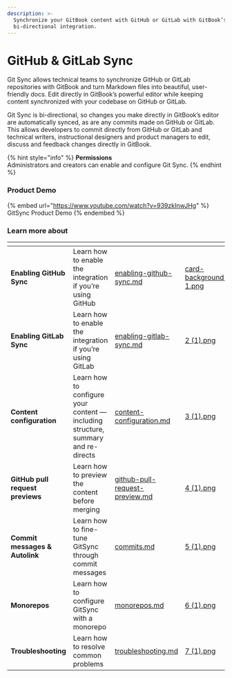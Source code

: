 ```yaml
---
description: >-
  Synchronize your GitBook content with GitHub or GitLab with GitBook’s
  bi-directional integration.
---
```


# GitHub & GitLab Sync

Git Sync allows technical teams to synchronize GitHub or GitLab repositories with GitBook and turn Markdown files into beautiful, user-friendly docs. Edit directly in GitBook’s powerful editor while keeping content synchronized with your codebase on GitHub or GitLab.

Git Sync is bi-directional, so changes you make directly in GitBook’s editor are automatically synced, as are any commits made on GitHub or GitLab. This allows developers to commit directly from GitHub or GitLab and technical writers, instructional designers and product managers to edit, discuss and feedback changes directly in GitBook.

{% hint style="info" %}
**Permissions**\
Administrators and creators can enable and configure Git Sync.
{% endhint %}

### Product Demo

{% embed url="https://www.youtube.com/watch?v=939zkInwJHg" %}
GitSync Product Demo
{% endembed %}

### Learn more about

<table data-view="cards"><thead><tr><th></th><th></th><th data-hidden data-card-target data-type="content-ref"></th><th data-hidden data-card-cover data-type="files"></th></tr></thead><tbody><tr><td><strong>Enabling GitHub Sync</strong></td><td>Learn how to enable the integration if you’re using GitHub</td><td><a href="enabling-github-sync.md">enabling-github-sync.md</a></td><td><a href="../../.gitbook/assets/card-background-1.png">card-background-1.png</a></td></tr><tr><td><strong>Enabling GitLab Sync</strong></td><td>Learn how to enable the integration if you’re using GitLab</td><td><a href="enabling-gitlab-sync.md">enabling-gitlab-sync.md</a></td><td><a href="../../.gitbook/assets/2 (1).png">2 (1).png</a></td></tr><tr><td><strong>Content configuration</strong></td><td>Learn how to configure your content — including structure, summary and re-directs</td><td><a href="content-configuration.md">content-configuration.md</a></td><td><a href="../../.gitbook/assets/3 (1).png">3 (1).png</a></td></tr><tr><td><strong>GitHub pull request previews</strong></td><td>Learn how to preview the content before merging</td><td><a href="github-pull-request-preview.md">github-pull-request-preview.md</a></td><td><a href="../../.gitbook/assets/4 (1).png">4 (1).png</a></td></tr><tr><td><strong>Commit messages &#x26; Autolink</strong></td><td>Learn how to fine-tune GitSync through commit messages</td><td><a href="commits.md">commits.md</a></td><td><a href="../../.gitbook/assets/5 (1).png">5 (1).png</a></td></tr><tr><td><strong>Monorepos</strong></td><td>Learn how to configure GitSync with a monorepo</td><td><a href="monorepos.md">monorepos.md</a></td><td><a href="../../.gitbook/assets/6 (1).png">6 (1).png</a></td></tr><tr><td><strong>Troubleshooting</strong></td><td>Learn how to resolve common problems</td><td><a href="troubleshooting.md">troubleshooting.md</a></td><td><a href="../../.gitbook/assets/7 (1).png">7 (1).png</a></td></tr></tbody></table>
